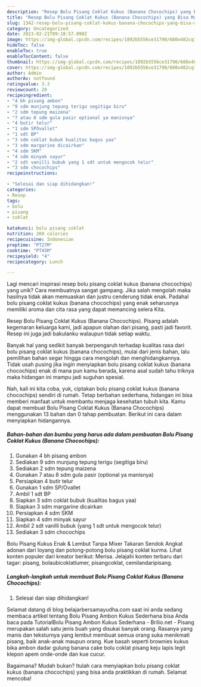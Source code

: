 ```yaml
---
description: "Resep Bolu Pisang Coklat Kukus (Banana Chocochips) yang Bisa Manjain Lidah"
title: "Resep Bolu Pisang Coklat Kukus (Banana Chocochips) yang Bisa Manjain Lidah"
slug: 1342-resep-bolu-pisang-coklat-kukus-banana-chocochips-yang-bisa-manjain-lidah
category: Uncategorized
date: 2023-02-21T09:18:57.090Z
image: https://img-global.cpcdn.com/recipes/1892b5556ce31790/680x482cq70/bolu-pisang-coklat-kukus-banana-chocochips-foto-resep-utama.jpg
hideToc: false
enableToc: true
enableTocContent: false
thumbnail: https://img-global.cpcdn.com/recipes/1892b5556ce31790/680x482cq70/bolu-pisang-coklat-kukus-banana-chocochips-foto-resep-utama.jpg
cover: https://img-global.cpcdn.com/recipes/1892b5556ce31790/680x482cq70/bolu-pisang-coklat-kukus-banana-chocochips-foto-resep-utama.jpg
author: Admin
authorAv: notfound
ratingvalue: 3.3
reviewcount: 20
recipeingredient:
- "4 bh pisang ambon"
- "9 sdm munjung tepung terigu segitiga biru"
- "2 sdm tepung maizena"
- "7 atau 8 sdm gula pasir optional ya manisnya"
- "4 butir telur"
- "1 sdm SPOvallet"
- "1 sdt BP"
- "3 sdm coklat bubuk kualitas bagus yaa"
- "3 sdm margarine dicairkan"
- "4 sdm SKM"
- "4 sdm minyak sayur"
- "2 sdt vanilli bubuk yang 1 sdt untuk mengocok telur"
- "3 sdm chocochips"
recipeinstructions:

- "Selesai dan siap dihidangkan!"
categories:
- Resep
tags:
- bolu
- pisang
- coklat

katakunci: bolu pisang coklat 
nutrition: 269 calories
recipecuisine: Indonesian
preptime: "PT27M"
cooktime: "PT45M"
recipeyield: "4"
recipecategory: Lunch

---
```





Lagi mencari inspirasi resep bolu pisang coklat kukus (banana chocochips) yang unik? Cara membuatnya sangat gampang. Jika salah mengolah maka hasilnya tidak akan memuaskan dan justru cenderung tidak enak. Padahal bolu pisang coklat kukus (banana chocochips) yang enak seharusnya memiliki aroma dan cita rasa yang dapat memancing selera Kita.





Resep Bolu Pisang Coklat Kukus (Banana Chocochips). Pisang adalah kegemaran keluarga kami, jadi apapun olahan dari pisang, pasti jadi favorit. Resep ini juga jadi bakulanku walaupun tidak setiap waktu.

Banyak hal yang sedikit banyak berpengaruh terhadap kualitas rasa dari bolu pisang coklat kukus (banana chocochips), mulai dari jenis bahan, lalu pemilihan bahan segar hingga cara mengolah dan menghidangkannya. Tidak usah pusing jika ingin menyiapkan bolu pisang coklat kukus (banana chocochips) enak di mana pun kamu berada, karena asal sudah tahu triknya maka hidangan ini mampu jadi suguhan spesial.






Nah, kali ini kita coba, yuk, ciptakan bolu pisang coklat kukus (banana chocochips) sendiri di rumah. Tetap berbahan sederhana, hidangan ini bisa memberi manfaat untuk membantu menjaga kesehatan tubuh kita. Kamu dapat membuat Bolu Pisang Coklat Kukus (Banana Chocochips) menggunakan 13 bahan dan 0 tahap pembuatan. Berikut ini cara dalam menyiapkan hidangannya.

<!--inarticleads1-->

##### Bahan-bahan dan bumbu yang harus ada dalam pembuatan Bolu Pisang Coklat Kukus (Banana Chocochips):

1. Gunakan 4 bh pisang ambon
1. Sediakan 9 sdm munjung tepung terigu (segitiga biru)
1. Sediakan 2 sdm tepung maizena
1. Gunakan 7 atau 8 sdm gula pasir (optional ya manisnya)
1. Persiapkan 4 butir telur
1. Gunakan 1 sdm SP/Ovallet
1. Ambil 1 sdt BP
1. Siapkan 3 sdm coklat bubuk (kualitas bagus yaa)
1. Siapkan 3 sdm margarine dicairkan
1. Persiapkan 4 sdm SKM
1. Siapkan 4 sdm minyak sayur
1. Ambil 2 sdt vanilli bubuk (yang 1 sdt untuk mengocok telur)
1. Sediakan 3 sdm chocochips


Bolu Pisang Kukus Enak &amp; Lembut Tanpa Mixer Takaran Sendok Angkat adonan dari loyang dan potong-potong bolu pisang coklat kurma. Lihat konten populer dari kreator berikut: Merisa. Jelajahi konten terbaru dari tagar: pisang, bolaubicoklatlumer, pisangcoklat, cemilandaripisang. 

<!--inarticleads2-->

##### Langkah-langkah untuk membuat Bolu Pisang Coklat Kukus (Banana Chocochips):


1. Selesai dan siap dihidangkan!

Selamat datang di blog belajarbersamayudha.com saat ini anda sedang membaca artikel tentang Bolu Pisang Ambon Kukus Sederhana bisa Anda baca pada TutorialBolu Pisang Ambon Kukus Sederhana - Brilio.net - Pisang merupakan salah satu jenis buah yang disukai banyak orang. Rasanya yang manis dan teksturnya yang lembut membuat semua orang suka menikmati pisang, baik anak-anak maupun orang. Kue basah seperti brownies kukus bika ambon dadar gulung banana cake bolu coklat pisang keju lapis legit klepon apem onde-onde dan kue cucur. 

Bagaimana? Mudah bukan? Itulah cara menyiapkan bolu pisang coklat kukus (banana chocochips) yang bisa anda praktikkan di rumah. Selamat mencoba!
